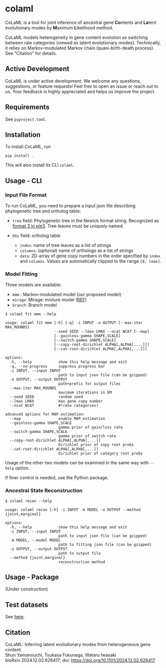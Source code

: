 # colaml
CoLaML is a tool for joint inference of ancestral gene **Co**ntents and **La**tent evolutionary modes by **M**aximum **L**ikelihood method.

CoLaML models heterogeneity in gene content evolution as switching between rate categories (viewed as latent evolutionary modes). Technically, it relies on Markov-modulated Markov chain (quasi-birth-death process). See "Citation" for details.

## Active Development

CoLaML is under active development. 
We welcome any questions, suggestions, or feature requests! 
Feel free to open an issue or reach out to us. 
Your feedback is highly appreciated and helps us improve the project.

## Requirements

See `pyproject.toml`.

## Installation

To install CoLaML, run

```
pip install .
```

This will also install its CLI `colaml`.

## Usage - CLI

### Input File Format

To run CoLaML, you need to prepare a input json file describing phylogenetic tree and ortholog table:

- `tree` field: Phylogenetic tree in the Newick format string. Recognized as [format 3 in ete3](http://etetoolkit.org/docs/latest/reference/reference_tree.html). Tree leaves must be uniquely named.

- `OGs` field: ortholog table
  - `index`: name of tree leaves as a list of strings
  - `columns`: (optional) name of orthologs as a list of strings
  - `data`: 2D-array of gene copy numbers in the order specified by `index` and `columns`. Values are automatically clipped to the range `[0, lmax]`. 


### Model Fitting

Three models are available:

- `mmm`   : Markov-modulated model (our proposed model)
- `mirage`: Mirage: mixture model ([REF](https://doi.org/10.1093/bioadv/vbab014))
- `branch`: Branch model


```
$ colaml fit mmm --help

usage: colaml fit mmm [-h] [-q] -i INPUT -o OUTPUT [--max-iter MAX_ROUNDS]
                      --seed SEED --lmax LMAX --ncat NCAT [--map]
                      [--gainloss-gamma SHAPE,SCALE]
                      [--switch-gamma SHAPE,SCALE]
                      [--copy-root-dirichlet ALPHA[,ALPHA[,...]]]
                      [--cat-root-dirichlet ALPHA[,ALPHA[,...]]]

options:
  -h, --help            show this help message and exit
  -q, --no-progress     suppress progress bar
  -i INPUT, --input INPUT
                        path to input json file (can be gzipped)
  -o OUTPUT, --output OUTPUT
                        path+prefix for output files
  --max-iter MAX_ROUNDS
                        maximum iterations in EM
  --seed SEED           random seed
  --lmax LMAX           max gene copy number
  --ncat NCAT           #(rate categories)

advanced options for MAP estimation:
  --map                 enable MAP estimation
  --gainloss-gamma SHAPE,SCALE
                        gamma prior of gain/loss rate
  --switch-gamma SHAPE,SCALE
                        gamma prior of switch rate
  --copy-root-dirichlet ALPHA[,ALPHA[,...]]
                        Dirichlet prior of copy root probs
  --cat-root-dirichlet ALPHA[,ALPHA[,...]]
                        Dirichlet prior of category root probs
```

Usage of the other two models can be examined in the same way with `--help` option.

If finer control is needed, use the Python package.

### Ancestral State Reconstruction

```
$ colaml recon --help

usage: colaml recon [-h] -i INPUT -m MODEL -o OUTPUT --method {joint,marginal}

options:
  -h, --help            show this help message and exit
  -i INPUT, --input INPUT
                        path to input json file (can be gzipped)
  -m MODEL, --model MODEL
                        path to fitting json file (can be gzipped)
  -o OUTPUT, --output OUTPUT
                        path to output file
  --method {joint,marginal}
                        reconstruction method
```

## Usage - Package

(Under construction)

## Test datasets

See [here](https://github.com/mtnouchi/colaml-test).

## Citation

CoLaML: Inferring latent evolutionary modes from heterogeneous gene content  
Shun Yamanouchi, Tsukasa Fukunaga, Wataru Iwasaki  
bioRxiv 2024.12.02.626417; doi: https://doi.org/10.1101/2024.12.02.626417

